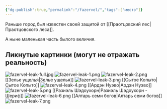 ```yaml
---
{"dg-publish":true,"permalink":"/fazervel/","tags":["место"]}
---
```


Раньше город был известен своей защитой от [[Праотцовский лес\|Праотцовского леса]].

А ныне маленькая часть былого величия.
## Ликнутые картинки (могут не отражать реальность)
![fazervel-leak-full.jpg](/img/user/media/fazervel-leak-full.jpg)
![fazervel-leak-1.png](/img/user/media/fazervel-leak-1.png)
![fazervel-leak-2.png](/img/user/media/fazervel-leak-2.png)
[[Зелье ущелья\|Зелье ущелья]]
![fazervel-leak-3.png](/img/user/media/fazervel-leak-3.png)
[[Сытое Копыто\|Сытое Копыто]]
![fazervel-leak-4.png](/img/user/media/fazervel-leak-4.png)
[[Ардэн Нуэво\|Ардэн Нуэво]]
![fazervel-leak-5.png](/img/user/media/fazervel-leak-5.png)
[[Разиэль Шэдоухорн\|Разиэль Шэдоухорн - Шериф]]
![fazervel-leak-6.png](/img/user/media/fazervel-leak-6.png)
[[Алтарь семи богов\|Алтарь семи богов]]
![fazervel-leak-7.png](/img/user/media/fazervel-leak-7.png)